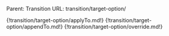 Parent: Transition
URL: transition/target-option/

{!transition/target-option/applyTo.md!}
{!transition/target-option/appendTo.md!}
{!transition/target-option/override.md!}

